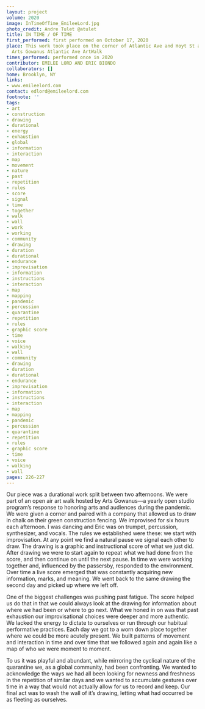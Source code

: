 ```yaml
---
layout: project
volume: 2020
image: InTimeOfTime_EmileeLord.jpg
photo_credit: Andre Tulet @atulet
title: IN TIME / OF TIME
first_performed: first performed on October 17, 2020
place: This work took place on the corner of Atlantic Ave and Hoyt St as part of the
  Arts Gowanus Atlantic Ave ArtWalk
times_performed: performed once in 2020
contributor: EMILEE LORD AND ERIC BIONDO
collaborators: []
home: Brooklyn, NY
links:
- www.emileelord.com
contact: edlord@emileelord.com
footnote: ''
tags:
- art
- construction
- drawing
- durational
- energy
- exhaustion
- global
- information
- interaction
- map
- movement
- nature
- past
- repetition
- rules
- score
- signal
- time
- together
- walk
- wall
- work
- working
- community
- drawing
- duration
- durational
- endurance
- improvisation
- information
- instructions
- interaction
- map
- mapping
- pandemic
- percussion
- quarantine
- repetition
- rules
- graphic score
- time
- voice
- walking
- wall
- community
- drawing
- duration
- durational
- endurance
- improvisation
- information
- instructions
- interaction
- map
- mapping
- pandemic
- percussion
- quarantine
- repetition
- rules
- graphic score
- time
- voice
- walking
- wall
pages: 226-227
---
```


Our piece was a durational work split between two afternoons. We were part of an open air art walk hosted by Arts Gowanus—a yearly open studio program’s response to honoring arts and audiences during the pandemic. We were given a corner and paired with a company that allowed us to draw in chalk on their green construction fencing. We improvised for six hours each afternoon. I was dancing and Eric was on trumpet, percussion, synthesizer, and vocals. The rules we established were these: we start with improvisation. At any point we find a natural pause we signal each other to draw. The drawing is a graphic and instructional score of what we just did. After drawing we were to start again to repeat what we had done from the score, and then continue on until the next pause. In time we were working together and, influenced by the passersby, responded to the environment. Over time a live score emerged that was constantly acquiring new information, marks, and meaning. We went back to the same drawing the second day and picked up where we left off. 

One of the biggest challenges was pushing past fatigue. The score helped us do that in that we could always look at the drawing for information about where we had been or where to go next. What we honed in on was that past exhaustion our improvisational choices were deeper and more authentic. We lacked the energy to dictate to ourselves or run through our habitual performative practices. Each day we got to a worn down place together where we could be more acutely present. We built patterns of movement and interaction in time and over time that we followed again and again like a map of who we were moment to moment. 

To us it was playful and abundant, while mirroring the cyclical nature of the quarantine we, as a global community, had been confronting. We wanted to acknowledge the ways we had all been looking for newness and freshness in the repetition of similar days and we wanted to accumulate gestures over time in a way that would not actually allow for us to record and keep. Our final act was to wash the wall of it’s drawing, letting what had occurred be as fleeting as ourselves.